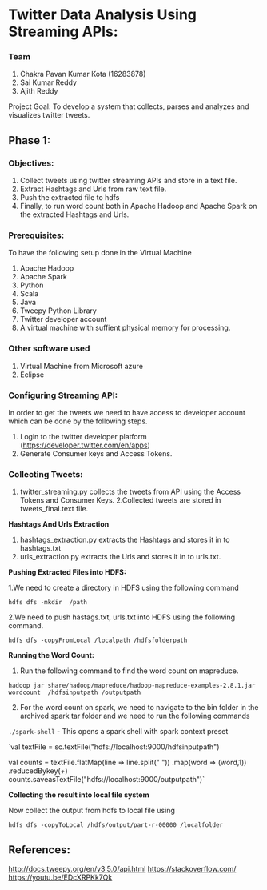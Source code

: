# Twitter Data Analysis Using Streaming APIs:

### Team
1) Chakra Pavan Kumar Kota (16283878)
2) Sai Kumar Reddy
3) Ajith Reddy

 Project Goal: To develop a system that collects, parses and analyzes and visualizes twitter tweets.

 ## Phase 1:

 ### Objectives: 
 
  1. Collect tweets using twitter streaming APIs and store in a text file.
  2. Extract Hashtags and Urls from raw text file.
  3. Push the extracted file to hdfs
  4. Finally, to run word count both in Apache Hadoop and Apache Spark on the extracted Hashtags and Urls.

 ### Prerequisites:
 To have the following setup done in the Virtual Machine
 1. Apache Hadoop
 2. Apache Spark
 3. Python
 4. Scala
 5. Java
 6. Tweepy Python Library
 7. Twitter developer account
 8. A virtual machine with suffient physical memory for processing.
 
 ### Other software used
 1. Virtual Machine from Microsoft azure
 2. Eclipse

### Configuring Streaming API:
In order to get the tweets we need to have access to developer account which can be done by the following steps.
1. Login to the twitter developer platform (https://developer.twitter.com/en/apps)
2. Generate Consumer keys and Access Tokens.


### Collecting Tweets:

1. twitter_streaming.py collects the tweets from API using the Access Tokens and Consumer Keys.
2.Collected tweets are stored in tweets_final.text file.

**Hashtags And Urls Extraction**
1. hashtags_extraction.py extracts the Hashtags and stores it in to hashtags.txt 
2. urls_extraction.py extracts the Urls and stores it in to urls.txt.

**Pushing Extracted Files into HDFS:**

1.We need to create a directory in HDFS using the following command

  `hdfs dfs -mkdir  /path`

2.We need to push hastags.txt, urls.txt into HDFS using the following command.

  `hdfs dfs -copyFromLocal /localpath /hdfsfolderpath`

**Running the Word Count:**

1. Run the following command to find the word count on mapreduce.
  
  `hadoop jar share/hadoop/mapreduce/hadoop-mapreduce-examples-2.8.1.jar wordcount  /hdfsinputpath /outputpath`

2. For the word count on spark, we need to navigate to the bin folder in the archived spark tar folder
   and we need to run the following commands
 
  `./spark-shell` - This opens a spark shell with spark context preset
  
  `val textFile = sc.textFile("hdfs://localhost:9000/hdfsinputpath")
  
  val counts = textFile.flatMap(line => line.split(" "))
  .map(word => (word,1))
  .reducedBykey(_+_)
  counts.saveasTextFile("hdfs://localhost:9000/outputpath")`

**Collecting the result into local file system**

Now collect the output from hdfs to local file using

  `hdfs dfs -copyToLocal /hdfs/output/part-r-00000 /localfolder`


## References:
http://docs.tweepy.org/en/v3.5.0/api.html
https://stackoverflow.com/
https://youtu.be/EDcXRPKk7Qk



  


 
